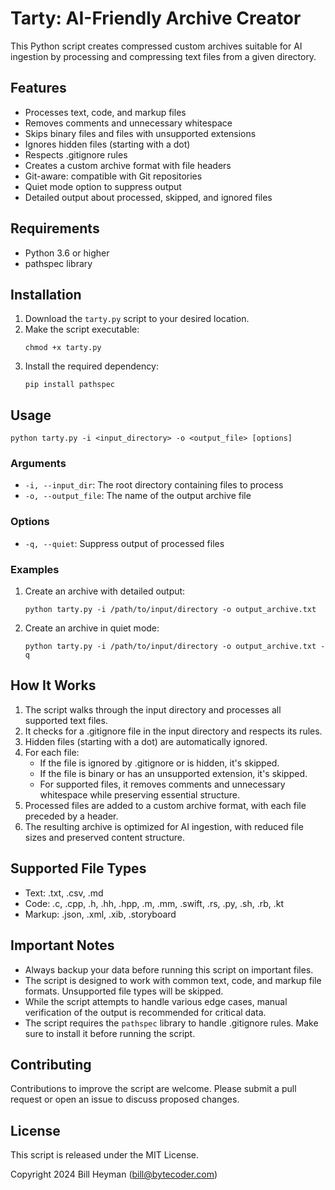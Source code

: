 # Tarty: AI-Friendly Archive Creator

This Python script creates compressed custom archives suitable for AI ingestion by processing and compressing text files from a given directory.

## Features

- Processes text, code, and markup files
- Removes comments and unnecessary whitespace
- Skips binary files and files with unsupported extensions
- Ignores hidden files (starting with a dot)
- Respects .gitignore rules
- Creates a custom archive format with file headers
- Git-aware: compatible with Git repositories
- Quiet mode option to suppress output
- Detailed output about processed, skipped, and ignored files

## Requirements

- Python 3.6 or higher
- pathspec library

## Installation

1. Download the `tarty.py` script to your desired location.
2. Make the script executable:
   ```
   chmod +x tarty.py
   ```
3. Install the required dependency:
   ```
   pip install pathspec
   ```

## Usage

```
python tarty.py -i <input_directory> -o <output_file> [options]
```

### Arguments

- `-i, --input_dir`: The root directory containing files to process
- `-o, --output_file`: The name of the output archive file

### Options

- `-q, --quiet`: Suppress output of processed files

### Examples

1. Create an archive with detailed output:
   ```
   python tarty.py -i /path/to/input/directory -o output_archive.txt
   ```

2. Create an archive in quiet mode:
   ```
   python tarty.py -i /path/to/input/directory -o output_archive.txt -q
   ```

## How It Works

1. The script walks through the input directory and processes all supported text files.
2. It checks for a .gitignore file in the input directory and respects its rules.
3. Hidden files (starting with a dot) are automatically ignored.
4. For each file:
   - If the file is ignored by .gitignore or is hidden, it's skipped.
   - If the file is binary or has an unsupported extension, it's skipped.
   - For supported files, it removes comments and unnecessary whitespace while preserving essential structure.
5. Processed files are added to a custom archive format, with each file preceded by a header.
6. The resulting archive is optimized for AI ingestion, with reduced file sizes and preserved content structure.

## Supported File Types

- Text: .txt, .csv, .md
- Code: .c, .cpp, .h, .hh, .hpp, .m, .mm, .swift, .rs, .py, .sh, .rb, .kt
- Markup: .json, .xml, .xib, .storyboard

## Important Notes

- Always backup your data before running this script on important files.
- The script is designed to work with common text, code, and markup file formats. Unsupported file types will be skipped.
- While the script attempts to handle various edge cases, manual verification of the output is recommended for critical data.
- The script requires the `pathspec` library to handle .gitignore rules. Make sure to install it before running the script.

## Contributing

Contributions to improve the script are welcome. Please submit a pull request or open an issue to discuss proposed changes.

## License

This script is released under the MIT License.

Copyright 2024 Bill Heyman (bill@bytecoder.com)
